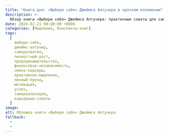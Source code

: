 ```yaml
---
title: "Книга дня: «Выбери себя» Джеймса Алтучера в кратком изложении"
description: >-
  Обзор книги «Выбери себя» Джеймса Алтучера: практичные советы для самореализации, бизнеса и финансовой независимости. Начните свой путь к успеху!
date: 2024-02-21 00:00:00 +0800
categories: [Мышление, Конспекты-книг]
tags:
  [
    выбери-себя,
    джеймс-алтучер,
    саморазвитие,
    личностный-рост,
    предпринимательство,
    финансовая-независимость,
    смена-карьеры,
    креативное-мышление,
    личный-бренд,
    мотивация,
    успех,
    самореализация,
    карьерные-советы
  ]
image: 
alt: Обложка книги «Выбери себя» Джеймса Алтучера
fallback:
  - 
  - 
---
```

